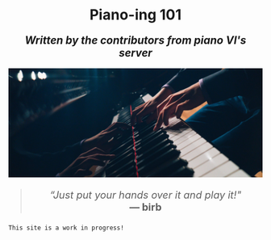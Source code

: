 <center>
	<h1>Piano-ing 101</h1>
	<h2 style="margin-top: 1em; font-style: italic">Written by the contributors from piano VI's server</h2>
</center>

![Cover image](img/cover.jpg)


<blockquote>
<center>
	<p style='font-size: 20px'><span style="font-style: italic">“Just put your hands over it and play it!" </span><br><strong>― birb</strong>
</center>
</blockquote>

```admonish note
This site is a work in progress!
```